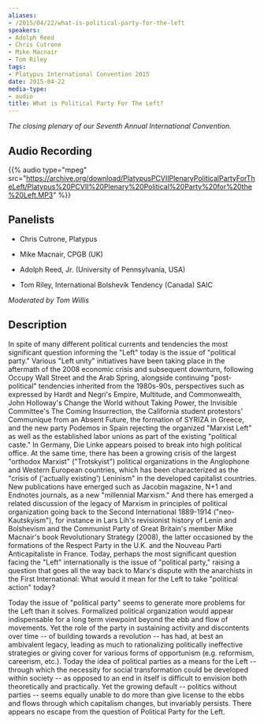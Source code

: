 ```yaml
---
aliases:
- /2015/04/22/what-is-political-party-for-the-left
speakers:
- Adolph Reed
- Chris Cutrone
- Mike Macnair
- Tom Riley
tags:
- Platypus International Convention 2015
date: 2015-04-22
media-type:
- audio
title: What is Political Party For The Left?
---
```


_The closing plenary of our Seventh Annual International Convention._

## Audio Recording

{{% audio type="mpeg" src="https://archive.org/download/PlatypusPCVIIPlenaryPoliticalPartyForTheLeft/Platypus%20PCVII%20Plenary%20Political%20Party%20for%20the%20Left.MP3" %}}


## Panelists

- Chris Cutrone, Platypus

- Mike Macnair, CPGB (UK)

- Adolph Reed, Jr. (University of Pennsylvania, USA)

- Tom Riley, International Bolshevik Tendency (Canada) SAIC

_Moderated by Tom Willis_

## Description

In spite of many different political currents and tendencies the most significant question informing the "Left" today is the issue of "political party." Various "Left unity" initiatives have been taking place in the aftermath of the 2008 economic crisis and subsequent downturn, following Occupy Wall Street and the Arab Spring, alongside continuing "post-political" tendencies inherited from the 1980s-90s, perspectives such as expressed by Hardt and Negri's Empire, Multitude, and Commonwealth, John Holloway's Change the World without Taking Power, the Invisible Committee's The Coming Insurrection, the California student protestors' Communique from an Absent Future, the formation of SYRIZA in Greece, and the new party Podemos in Spain rejecting the organized "Marxist Left" as well as the established labor unions as part of the existing "political caste." In Germany, Die Linke appears poised to break into high political office. At the same time, there has been a growing crisis of the largest "orthodox Marxist" ("Trotskyist") political organizations in the Anglophone and Western European countries, which has been characterized as the "crisis of ('actually existing') Leninism" in the developed capitalist countries. New publications have emerged such as Jacobin magazine, N+1 and Endnotes journals, as a new "millennial Marxism." And there has emerged a related discussion of the legacy of Marxism in principles of political organization going back to the Second International 1889-1914 ("neo-Kautskyism"), for instance in Lars Lih's revisionist history of Lenin and Bolshevism and the Communist Party of Great Britain's member Mike Macnair's book Revolutionary Strategy (2008), the latter occasioned by the formations of the Respect Party in the U.K. and the Nouveau Parti Anticapitaliste in France. Today, perhaps the most significant question facing the "Left" internationally is the issue of "political party," raising a question that goes all the way back to Marx's dispute with the anarchists in the First International: What would it mean for the Left to take "political action" today?

Today the issue of "political party" seems to generate more problems for the Left than it solves. Formalized political organization would appear indispensable for a long term viewpoint beyond the ebb and flow of movements. Yet the role of the party in sustaining activity and discontents over time -- of building towards a revolution -- has had, at best an ambivalent legacy, leading as much to rationalizing politically ineffective strategies or giving cover for various forms of opportunism (e.g. reformism, careerism, etc.). Today the idea of political parties as a means for the Left -- through which the necessity for social transformation could be developed within society -- as opposed to an end in itself is difficult to envision both theoretically and practically. Yet the growing default -- politics without parties -- seems equally unable to do more than give license to the ebbs and flows through which capitalism changes, but invariably persists. There appears no escape from the question of Political Party for the Left.
